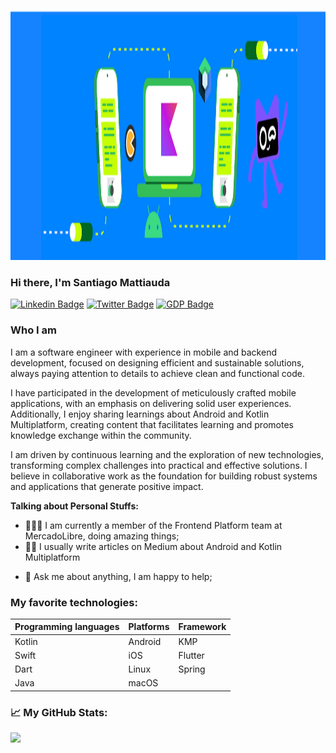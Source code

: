 <!--
**santimattius/santimattius** is a ✨ _special_ ✨ repository because its `README.md` (this file) appears on your GitHub profile.

Here are some ideas to get you started:

- 🔭 I’m currently working on ...
- 🌱 I’m currently learning ...
- 👯 I’m looking to collaborate on ...
- 🤔 I’m looking for help with ...
- 💬 Ask me about ...
- 📫 How to reach me: ...
- 😄 Pronouns: ...
- ⚡ Fun fact: ...
-->
<p align="center">
 <img height="400" src="https://github.com/santimattius/santimattius/blob/main/github-header-1.png"  />
</p>

### Hi there, I'm Santiago Mattiauda

[![Linkedin Badge](https://img.shields.io/badge/-LinkedIn-0e76a8?style=flat-square&logo=Linkedin&logoColor=white)](https://www.linkedin.com/in/santiago-mattiauda-584548150/)
[![Twitter Badge](https://img.shields.io/badge/-Twitter-00acee?style=flat-square&logo=Twitter&logoColor=white)](https://twitter.com/santimattius)
[![GDP Badge](https://img.shields.io/badge/Google%20Developer%20Profile-success)](https://developers.google.com/profile/u/106124355514310297837)


### Who I am

I am a software engineer with experience in mobile and backend development, focused on designing efficient and sustainable solutions, always paying attention to details to achieve clean and functional code.

I have participated in the development of meticulously crafted mobile applications, with an emphasis on delivering solid user experiences. Additionally, I enjoy sharing learnings about Android and Kotlin Multiplatform, creating content that facilitates learning and promotes knowledge exchange within the community.

I am driven by continuous learning and the exploration of new technologies, transforming complex challenges into practical and effective solutions. I believe in collaborative work as the foundation for building robust systems and applications that generate positive impact.


**Talking about Personal Stuffs:**

- 👨🏻‍💻 I am currently a member of the Frontend Platform team at MercadoLibre, doing amazing things;
- ✍🏻​ I usually write articles on Medium about Android and Kotlin Multiplatform
<!-- 🚀 I am currently practicing in [HackerRank](https://www.hackerrank.com/santimattius);
-->
- 💬 Ask me about anything, I am happy to help;

### My favorite technologies:

| **Programming languages** | **Platforms** | **Framework** |
|---------------------------|---------------|---------------|
| Kotlin                    | Android       | KMP           |
| Swift                     | iOS           | Flutter       |
| Dart                      | Linux         | Spring        |
| Java                      | macOS         |               |

### 📈  My GitHub Stats:

<p>
  <img height="180em" src="https://github-readme-stats.vercel.app/api/top-langs/?username=santimattius&exclude_repo=KNN-Image-Classification&show_icons=true&hide_border=true&layout=compact&langs_count=8"/>
</p>
